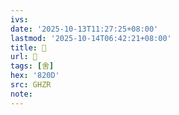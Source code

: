 ```yaml
---
ivs:
date: '2025-10-13T11:27:25+08:00'
lastmod: '2025-10-14T06:42:21+08:00'
title: 󰗦
url: 󰗦
tags: [舍]
hex: '820D'
src: GHZR
note:
---
```

